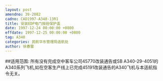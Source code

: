 ```yaml
---
layout: post
amendno: 39-2082
cadno: CAD1997-A340-13R1
title: 安装EDP电门按扭保护盖
date: 1997-12-24 00:00:00 +0800
effdate: 1997-12-25 00:00:00 +0800
tag: A340
categories: 民航华东管理局适航处
author: 徐春雷
---
```


##适用范围:
所有没有完成空中客车公司45770改装通告或SB A340-29-4051的A340系列飞机,如在空客生产线上已完成45191改装通告的A340飞机与本适航指令无关。

